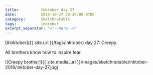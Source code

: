 ```yaml
---
title:          Inktober day 27
date:           2016-10-27 20:36:00-0700
category:       Sketchnotable
tags:           inktober
excerpt_separator: "<!--more-->"
---
```

[#inktober]({{ site.url }}/tags/inktober) day 27: Creepy.

All brothers know how to inspire fear.

![Creepy brother]({{ site.media_url }}/images/sketchnotable/inktober-2016/inktober-day-27.jpg)

<!--more-->
